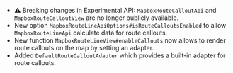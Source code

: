 - ⚠️ Breaking changes in Experimental API: `MapboxRouteCalloutApi` and `MapboxRouteCalloutView` are no longer publicly available.
- New option `MapboxRouteLineApiOptions#isRouteCalloutsEnabled` to allow `MapboxRouteLineApi` calculate data for route callouts.
- New function `MapboxRouteLineView#enableCallouts` now allows to render route callouts on the map by setting an adapter.
- Added `DefaultRouteCalloutAdapter` which provides a built-in adapter for route callouts.
